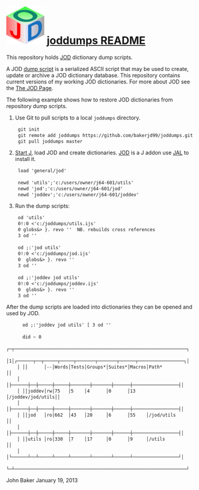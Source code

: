 ﻿![](jodtinycube.png) [joddumps README](http://bakerjd99.wordpress.com/the-jod-page/)
====================================================================================

This repository holds [JOD](http://bakerjd99.wordpress.com/the-jod-page/) dictionary dump scripts. 

A JOD 
[dump script](https://docs.google.com/document/d/1lk6Ua6qqcphlL7PYXeYeAsEsax31kCn2C0Do87vzc1M/edit?hl=en_US&pli=1) 
is a serialized ASCII script that may be used to create, update or archive
a JOD dictionary database. This repository contains current versions of my working
JOD dictionaries. For more about JOD see the [The JOD Page](http://bakerjd99.wordpress.com/the-jod-page/).

The following example shows how to restore JOD dictionaries from repository dump scripts.

1. Use Git to pull scripts to a local `joddumps` directory.

        git init
		git remote add joddumps https://github.com/bakerjd99/joddumps.git
		git pull joddumps master
		
2. [Start J](http://www.jsoftware.com/), load JOD and create dictionaries.
   [JOD](http://www.jsoftware.com/jwiki/Addons/general/jod) is a J addon use [JAL](http://www.jsoftware.com/jwiki/JAL) to install it.

        load 'general/jod'
		
        newd 'utils';'c:/users/owner/j64-601/utils'
        newd 'jod';'c:/users/owner/j64-601/jod'
        newd 'joddev';'c:/users/owner/j64-601/joddev'

3. Run the dump scripts:

        od 'utils'
        0!:0 <'c:/joddumps/utils.ijs'
        0 globs&> }. revo ''  NB. rebuilds cross references
        3 od ''

        od ;:'jod utils'
        0!:0 <'c:/joddumps/jod.ijs'
        0  globs&> }. revo '' 
        3 od ''

        od ;:'joddev jod utils'
        0!:0 <'c:/joddumps/joddev.ijs'
        0  globs&> }. revo '' 
        3 od ''
		
After the dump scripts are loaded into dictionaries they can be opened and used by JOD.

          od ;:'joddev jod utils' [ 3 od ''
	   
	      did ~ 0
        ┌─┬────────────────────────────────────────────────────────────────┐
        │1│┌──────┬──┬─────┬─────┬───────┬───────┬──────┬─────────────────┐│
        │ ││      │--│Words│Tests│Groups*│Suites*│Macros│Path*            ││
        │ │├──────┼──┼─────┼─────┼───────┼───────┼──────┼─────────────────┤│
        │ ││joddev│rw│75   │5    │4      │0      │13    │/joddev/jod/utils││
        │ │├──────┼──┼─────┼─────┼───────┼───────┼──────┼─────────────────┤│
        │ ││jod   │ro│662  │43   │20     │6      │55    │/jod/utils       ││
        │ │├──────┼──┼─────┼─────┼───────┼───────┼──────┼─────────────────┤│
        │ ││utils │ro│330  │7    │17     │0      │9     │/utils           ││
        │ │└──────┴──┴─────┴─────┴───────┴───────┴──────┴─────────────────┘│
        └─┴────────────────────────────────────────────────────────────────┘
     
John Baker
January 19, 2013

